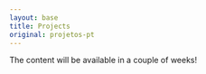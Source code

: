 ```yaml
---
layout: base
title: Projects 
original: projetos-pt
---
```

The content will be available in a couple of weeks!
